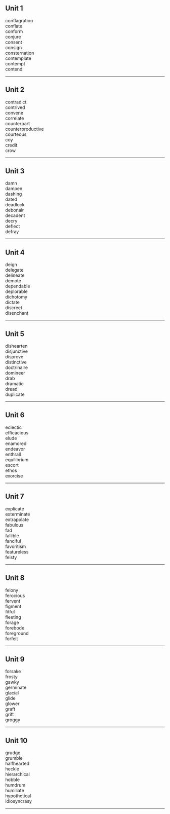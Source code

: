 ## Unit 1

conflagration  
conflate  
conform  
conjure  
consent  
consign  
consternation  
contemplate  
contempt  
contend  

-----

## Unit 2

contradict  
contrived  
convene  
correlate  
counterpart  
counterproductive  
courteous  
coy  
credit  
crow  

-----

## Unit 3

damn  
dampen  
dashing  
dated  
deadlock  
debonair  
decadent  
decry  
deflect  
defray  

-----

## Unit 4

deign  
delegate  
delineate  
demote  
dependable  
deplorable  
dichotomy  
dictate  
discreet  
disenchant  

-----

## Unit 5

dishearten  
disjunctive  
disprove  
distinctive  
doctrinaire  
domineer  
drab  
dramatic  
dread  
duplicate  

-----

## Unit 6

eclectic  
efficacious  
elude  
enamored  
endeavor  
enthrall  
equilibrium  
escort  
ethos  
exorcise  

-----

## Unit 7

explicate  
exterminate  
extrapolate  
fabulous  
fad  
fallible  
fanciful  
favoritism  
featureless  
feisty  

-----

## Unit 8

felony  
ferocious  
fervent  
figment  
fitful  
fleeting  
forage  
forebode  
foreground  
forfeit  

-----

## Unit 9

forsake  
frosty  
gawky  
germinate  
glacial  
glide  
glower  
graft  
grift  
groggy  

-----

## Unit 10

grudge  
grumble  
halfhearted  
heckle   
hierarchical  
hobble  
humdrum  
humiliate  
hypothetical  
idiosyncrasy  

-----
